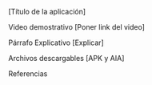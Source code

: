 [Título de la aplicación]

Video demostrativo
[Poner link del video]

Párrafo Explicativo 
[Explicar]

Archivos descargables 
[APK y AIA]

Referencias 
